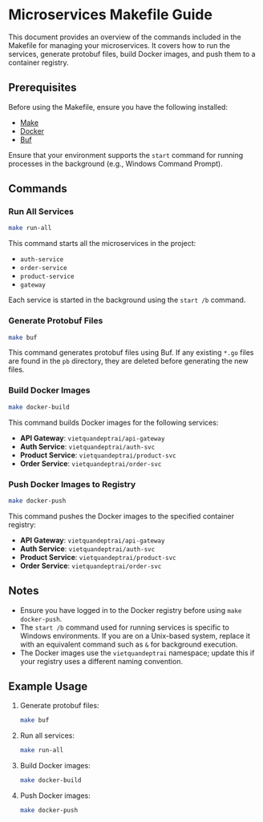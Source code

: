 # Microservices Makefile Guide

This document provides an overview of the commands included in the Makefile for managing your microservices. It covers how to run the services, generate protobuf files, build Docker images, and push them to a container registry.

## Prerequisites

Before using the Makefile, ensure you have the following installed:
- [Make](https://www.gnu.org/software/make/)
- [Docker](https://www.docker.com/)
- [Buf](https://buf.build/)

Ensure that your environment supports the `start` command for running processes in the background (e.g., Windows Command Prompt).

## Commands

### Run All Services

```bash
make run-all
```
This command starts all the microservices in the project:
- `auth-service`
- `order-service`
- `product-service`
- `gateway`

Each service is started in the background using the `start /b` command.

### Generate Protobuf Files

```bash
make buf
```
This command generates protobuf files using Buf. If any existing `*.go` files are found in the `pb` directory, they are deleted before generating the new files.

### Build Docker Images

```bash
make docker-build
```
This command builds Docker images for the following services:
- **API Gateway**: `vietquandeptrai/api-gateway`
- **Auth Service**: `vietquandeptrai/auth-svc`
- **Product Service**: `vietquandeptrai/product-svc`
- **Order Service**: `vietquandeptrai/order-svc`

### Push Docker Images to Registry

```bash
make docker-push
```
This command pushes the Docker images to the specified container registry:
- **API Gateway**: `vietquandeptrai/api-gateway`
- **Auth Service**: `vietquandeptrai/auth-svc`
- **Product Service**: `vietquandeptrai/product-svc`
- **Order Service**: `vietquandeptrai/order-svc`

## Notes

- Ensure you have logged in to the Docker registry before using `make docker-push`.
- The `start /b` command used for running services is specific to Windows environments. If you are on a Unix-based system, replace it with an equivalent command such as `&` for background execution.
- The Docker images use the `vietquandeptrai` namespace; update this if your registry uses a different naming convention.

## Example Usage

1. Generate protobuf files:
   ```bash
   make buf
   ```

2. Run all services:
   ```bash
   make run-all
   ```

3. Build Docker images:
   ```bash
   make docker-build
   ```

4. Push Docker images:
   ```bash
   make docker-push
   ```

